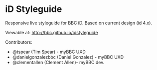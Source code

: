 # iD Styleguide

Responsive live styleguide for BBC iD. Based on current design (id 4.x).

Viewable at: http://bbc.github.io/idstyleguide

Contributors:
- @tspear (Tim Spear) - myBBC UXD
- @danielgonzalezbbc (Daniel Gonzalez) - myBBC UXD
- @clementallen (Clement Allen)- myBBC dev.

